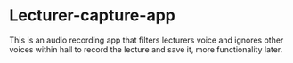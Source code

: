 # Lecturer-capture-app
This is an audio recording app that filters lecturers voice and ignores other voices within hall to record the lecture and save it, more functionality later.
